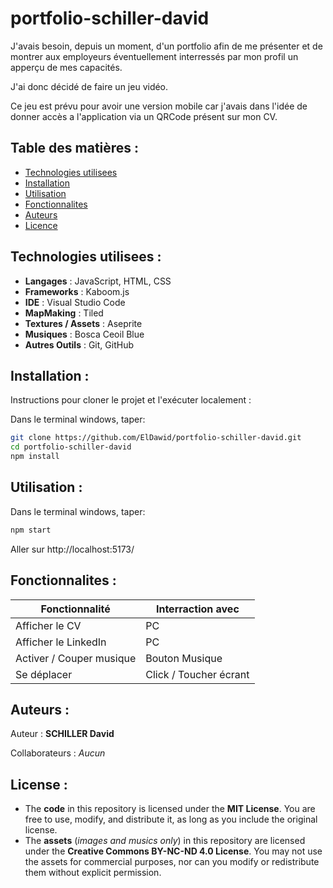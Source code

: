 # portfolio-schiller-david

J'avais besoin, depuis un moment, d'un portfolio afin de me présenter et de montrer aux employeurs éventuellement interressés par mon profil un apperçu de mes capacités.

J'ai donc décidé de faire un jeu vidéo.

Ce jeu est prévu pour avoir une version mobile car j'avais dans l'idée de donner accès a l'application via un QRCode présent sur mon CV.



## Table des matières :

- [Technologies utilisees](#technologies-utilisees)
- [Installation](#installation)
- [Utilisation](#utilisation)
- [Fonctionnalites](#fonctionnalites)
- [Auteurs](#auteurs)
- [Licence](#licence)



## Technologies utilisees :

- **Langages** : JavaScript, HTML, CSS
- **Frameworks** : Kaboom.js
- **IDE** : Visual Studio Code
- **MapMaking** : Tiled
- **Textures / Assets** : Aseprite
- **Musiques** : Bosca Ceoil Blue
- **Autres Outils** : Git, GitHub



## Installation :

Instructions pour cloner le projet et l'exécuter localement :


Dans le terminal windows, taper:
```bash
git clone https://github.com/ElDawid/portfolio-schiller-david.git
cd portfolio-schiller-david
npm install
```



## Utilisation :

Dans le terminal windows, taper:
```bash
npm start
```
Aller sur http://localhost:5173/



## Fonctionnalites :

|  Fonctionnalité           |    Interraction avec    |
|---------------------------|-------------------------|
| Afficher le CV            | PC                      |
| Afficher le LinkedIn      | PC                      |
| Activer / Couper musique  | Bouton Musique          |
| Se déplacer               | Click / Toucher écrant  |



## Auteurs :

Auteur : **SCHILLER David**

Collaborateurs : *Aucun*



## License :

- The **code** in this repository is licensed under the **MIT License**. You are free to use, modify, and distribute it, as long as you include the original license.
- The **assets** (*images and musics only*) in this repository are licensed under the **Creative Commons BY-NC-ND 4.0 License**. You may not use the assets for commercial purposes, nor can you modify or redistribute them without explicit permission.
